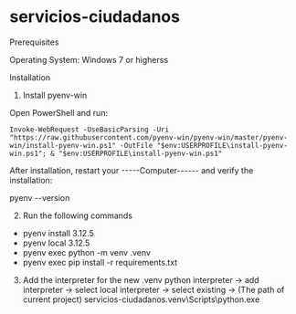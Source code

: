 # servicios-ciudadanos

Prerequisites

Operating System: Windows 7 or higherss

Installation

1. Install pyenv-win

Open PowerShell and run:

```Invoke-WebRequest -UseBasicParsing -Uri "https://raw.githubusercontent.com/pyenv-win/pyenv-win/master/pyenv-win/install-pyenv-win.ps1" -OutFile "$env:USERPROFILE\install-pyenv-win.ps1"; & "$env:USERPROFILE\install-pyenv-win.ps1"```

After installation, restart your -----Computer------ and verify the installation:

pyenv --version

2. Run the following commands
- pyenv install 3.12.5
- pyenv local 3.12.5
- pyenv exec python -m venv .venv
- pyenv exec pip install -r requirements.txt

3. Add the interpreter for the new .venv
 python interpreter -> add interpreter -> select local interpreter -> select existing -> (The path of current project) servicios-ciudadanos\.venv\Scripts\python.exe